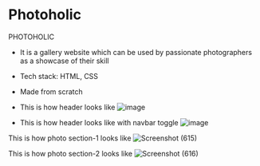 # Photoholic
PHOTOHOLIC 
- It is a gallery website which can be used by passionate photographers as a showcase of their skill
- Tech stack: HTML, CSS
- Made from scratch

- This is how header looks like
![image](https://user-images.githubusercontent.com/75678291/194145050-2e35db44-8c4c-4224-9763-acb0b7d56208.png)

- This is how header looks like with navbar toggle
![image](https://user-images.githubusercontent.com/84243221/194429976-bfb3695c-6ff1-4c20-9e4e-e812f89da214.png)

This is how photo section-1 looks like
![Screenshot (615)](https://user-images.githubusercontent.com/77433607/194157714-18ee2d09-d3a9-47d0-a841-76e7acccfef3.png)

This is how photo section-2 looks like
![Screenshot (616)](https://user-images.githubusercontent.com/77433607/194158088-f0136da2-1cce-43b3-a758-e47a1f9c4a6b.png)


